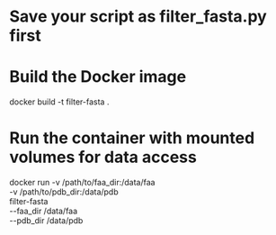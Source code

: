 # Save your script as filter_fasta.py first

# Build the Docker image
docker build -t filter-fasta .

# Run the container with mounted volumes for data access
docker run -v /path/to/faa_dir:/data/faa \
           -v /path/to/pdb_dir:/data/pdb \
           filter-fasta \
           --faa_dir /data/faa \
           --pdb_dir /data/pdb